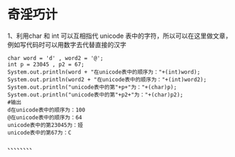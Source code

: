 # 奇淫巧计
1、利用char 和 int 可以互相指代 unicode 表中的字符，所以可以在这里做文章，例如写代码时可以用数字去代替直接的汉字
```
char word = 'd' , word2 = '@';
int p = 23045 , p2 = 67;
System.out.println(word + "在unicode表中的顺序为："+(int)word);
System.out.println(word2 + "在unicode表中的顺序为："+(int)word2);
System.out.println("unicode表中的第"+p+"为："+(char)p);
System.out.println("unicode表中的第"+p2+"为："+(char)p2);
#输出
d在unicode表中的顺序为：100
@在unicode表中的顺序为：64
unicode表中的第23045为：娅
unicode表中的第67为：C
```
、、、、、、、、